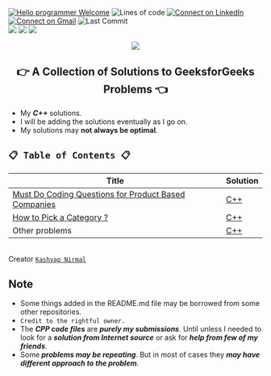 [![Hello programmer Welcome](https://img.shields.io/badge/Hello,Programmer!-Welcome-orange.svg?style=flat&logo=github)](https://github.com/Kashyap-Nirmal)
![Lines of code](https://img.shields.io/tokei/lines/github/Kashyap-Nirmal/GeeksforGeeks-Solutions?style=plastic)
[![Connect on LinkedIn](https://img.shields.io/badge/--linkedin?label=LinkedIn&logo=LinkedIn&style=social)](https://www.linkedin.com/in/kashyap-nirmal/) 
[![Connect on Gmail](https://img.shields.io/badge/--Gmail?label=Gmail&logo=Gmail&style=social)](mailto:kashyapnirmal18@gmail.com)
![Last Commit](https://img.shields.io/github/last-commit/Kashyap-Nirmal/GeeksforGeeks-Solutions?style=plastic)
<br>
<img src="https://forthebadge.com/images/badges/for-you.svg" />
<img src="https://forthebadge.com/images/badges/built-with-love.svg" />
<img src="http://ForTheBadge.com/images/badges/made-with-c-plus-plus.svg" />

<p align="center">
<img src="https://capsule-render.vercel.app/api?type=rect&color=gradient&height=100&section=header&text=GeeksforGeeks%20Solutions&fontSize=70&fontAlignY=70" /> 
<h2 align="center">👉 A Collection of Solutions to GeeksforGeeks Problems 👈</h2>
</p>

- My ***C++*** solutions.
- I will be adding the solutions eventually as I go on.
- My solutions may **not always be optimal**.

## `📋 Table of Contents 📋`

| Title |Solution|
|---| ------------|
| [Must Do Coding Questions for Product Based Companies](https://www.geeksforgeeks.org/must-do-coding-questions-for-product-based-companies/)| [C++](./Must%20Do%20New)|
| [How to Pick a Category ?](https://practice.geeksforgeeks.org/pickACategory.php)| [C++](./Practice%20How%20to%20Pick%20a%20category)|
| Other problems | [C++](https://github.com/Kashyap-Nirmal/GeeksforGeeks-Solutions)|

<br>Creator [`Kashyap Nirmal`](https://github.com/Kashyap-Nirmal/)

## Note
- Some things added in the README.md file may be borrowed from some other repositories. 
- `Credit to the rightful owner.`
- The ***CPP code files*** are ***purely my submissions***. Until unless I needed to look for a ***solution from Internet source*** or ask for ***help from few of my friends***.
- Some ***problems may be repeating***. But in most of cases they ***may have different approach to the problem***.
